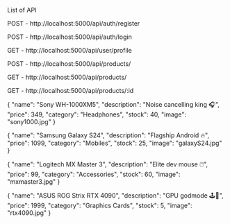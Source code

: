 List of API

POST - http://localhost:5000/api/auth/register

POST - http://localhost:5000/api/auth/login

GET - http://localhost:5000/api/user/profile

POST - http://localhost:5000/api/products/

GET - http://localhost:5000/api/products/

GET - http://localhost:5000/api/products/:id



{
  "name": "Sony WH-1000XM5",
  "description": "Noise cancelling king 🎧",
  "price": 349,
  "category": "Headphones",
  "stock": 40,
  "image": "sony1000.jpg"
}


{
  "name": "Samsung Galaxy S24",
  "description": "Flagship Android 🔥",
  "price": 1099,
  "category": "Mobiles",
  "stock": 25,
  "image": "galaxyS24.jpg"
}


{
  "name": "Logitech MX Master 3",
  "description": "Elite dev mouse 🖱️",
  "price": 99,
  "category": "Accessories",
  "stock": 60,
  "image": "mxmaster3.jpg"
}


{
  "name": "ASUS ROG Strix RTX 4090",
  "description": "GPU godmode 🕹️💪",
  "price": 1999,
  "category": "Graphics Cards",
  "stock": 5,
  "image": "rtx4090.jpg"
}

